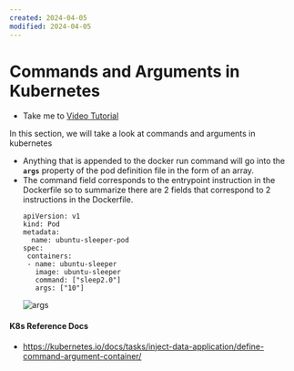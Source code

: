 ```yaml
---
created: 2024-04-05
modified: 2024-04-05
---
```

# Commands and Arguments in Kubernetes
  - Take me to [Video Tutorial](https://kodekloud.com/topic/commands-and-arguments-in-kubernetes-2/)

In this section, we will take a look at commands and arguments in kubernetes

- Anything that is appended to the docker run command will go into the **`args`** property of the pod definition file in the form of an array.
- The command field corresponds to the entrypoint instruction in the Dockerfile so to summarize there are 2 fields that correspond to 2 instructions in the Dockerfile.
  ```
  apiVersion: v1
  kind: Pod
  metadata:
    name: ubuntu-sleeper-pod
  spec:
   containers:
   - name: ubuntu-sleeper
     image: ubuntu-sleeper
     command: ["sleep2.0"]
     args: ["10"]
  ```
  ![args](args.PNG)
  
#### K8s Reference Docs
- https://kubernetes.io/docs/tasks/inject-data-application/define-command-argument-container/

